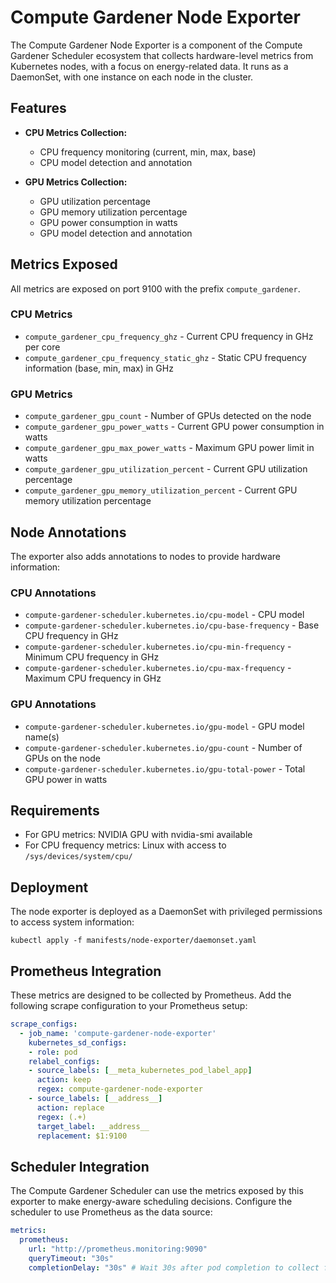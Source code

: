 # Compute Gardener Node Exporter

The Compute Gardener Node Exporter is a component of the Compute Gardener Scheduler ecosystem that collects hardware-level metrics from Kubernetes nodes, with a focus on energy-related data. It runs as a DaemonSet, with one instance on each node in the cluster.

## Features

- **CPU Metrics Collection:**
  - CPU frequency monitoring (current, min, max, base)
  - CPU model detection and annotation
  
- **GPU Metrics Collection:**
  - GPU utilization percentage
  - GPU memory utilization percentage
  - GPU power consumption in watts
  - GPU model detection and annotation

## Metrics Exposed

All metrics are exposed on port 9100 with the prefix `compute_gardener`.

### CPU Metrics
- `compute_gardener_cpu_frequency_ghz` - Current CPU frequency in GHz per core
- `compute_gardener_cpu_frequency_static_ghz` - Static CPU frequency information (base, min, max) in GHz

### GPU Metrics
- `compute_gardener_gpu_count` - Number of GPUs detected on the node
- `compute_gardener_gpu_power_watts` - Current GPU power consumption in watts
- `compute_gardener_gpu_max_power_watts` - Maximum GPU power limit in watts
- `compute_gardener_gpu_utilization_percent` - Current GPU utilization percentage
- `compute_gardener_gpu_memory_utilization_percent` - Current GPU memory utilization percentage

## Node Annotations

The exporter also adds annotations to nodes to provide hardware information:

### CPU Annotations
- `compute-gardener-scheduler.kubernetes.io/cpu-model` - CPU model
- `compute-gardener-scheduler.kubernetes.io/cpu-base-frequency` - Base CPU frequency in GHz
- `compute-gardener-scheduler.kubernetes.io/cpu-min-frequency` - Minimum CPU frequency in GHz
- `compute-gardener-scheduler.kubernetes.io/cpu-max-frequency` - Maximum CPU frequency in GHz

### GPU Annotations
- `compute-gardener-scheduler.kubernetes.io/gpu-model` - GPU model name(s)
- `compute-gardener-scheduler.kubernetes.io/gpu-count` - Number of GPUs on the node
- `compute-gardener-scheduler.kubernetes.io/gpu-total-power` - Total GPU power in watts

## Requirements

- For GPU metrics: NVIDIA GPU with nvidia-smi available
- For CPU frequency metrics: Linux with access to `/sys/devices/system/cpu/`

## Deployment

The node exporter is deployed as a DaemonSet with privileged permissions to access system information:

```
kubectl apply -f manifests/node-exporter/daemonset.yaml
```

## Prometheus Integration

These metrics are designed to be collected by Prometheus. Add the following scrape configuration to your Prometheus setup:

```yaml
scrape_configs:
  - job_name: 'compute-gardener-node-exporter'
    kubernetes_sd_configs:
    - role: pod
    relabel_configs:
    - source_labels: [__meta_kubernetes_pod_label_app]
      action: keep
      regex: compute-gardener-node-exporter
    - source_labels: [__address__]
      action: replace
      regex: (.+)
      target_label: __address__
      replacement: $1:9100
```

## Scheduler Integration

The Compute Gardener Scheduler can use the metrics exposed by this exporter to make energy-aware scheduling decisions. Configure the scheduler to use Prometheus as the data source:

```yaml
metrics:
  prometheus:
    url: "http://prometheus.monitoring:9090"
    queryTimeout: "30s"
    completionDelay: "30s" # Wait 30s after pod completion to collect final metrics
```